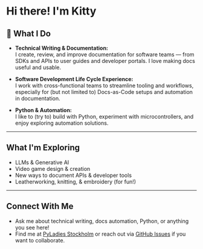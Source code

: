 # Hi there! I'm Kitty

## 🚀 What I Do

- **Technical Writing & Documentation:**  
  I create, review, and improve documentation for software teams — from SDKs and APIs to user guides and developer portals. I love making docs useful and usable.

- **Software Development Life Cycle Experience:**  
  I work with cross-functional teams to streamline tooling and workflows, especially for (but not limited to) Docs-as-Code setups and automation in documentation.

- **Python & Automation:**  
  I like to (try to) build with Python, experiment with microcontrollers, and enjoy exploring automation solutions.

---

##  What I'm Exploring

- LLMs & Generative AI
- Video game design & creation
- New ways to document APIs & developer tools
- Leatherworking, knitting, & embroidery (for fun!)

---

## Connect With Me

- Ask me about technical writing, docs automation, Python, or anything you see here!
- Find me at [PyLadies Stockholm](https://www.meetup.com/pyladies-stockholm/) or reach out via [GitHub Issues](https://github.com/kittydepa) if you want to collaborate.


